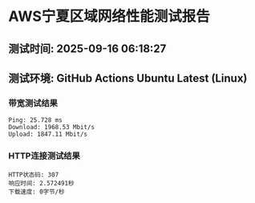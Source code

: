 # AWS宁夏区域网络性能测试报告
## 测试时间: 2025-09-16 06:18:27
## 测试环境: GitHub Actions Ubuntu Latest (Linux)

### 带宽测试结果
```
Ping: 25.728 ms
Download: 1968.53 Mbit/s
Upload: 1847.11 Mbit/s
```

### HTTP连接测试结果
```
HTTP状态码: 307
响应时间: 2.572491秒
下载速度: 0字节/秒
```

